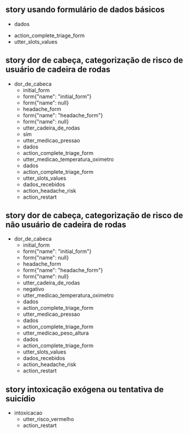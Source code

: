 ## story usando formulário de dados básicos
  * dados
  - action_complete_triage_form
  - utter_slots_values


## story dor de cabeça, categorização de risco de usuário de cadeira de rodas
* dor_de_cabeca
  - initial_form
  - form{"name": "initial_form"}
  - form{"name": null}
  - headache_form
  - form{"name": "headache_form"}
  - form{"name": null}
  - utter_cadeira_de_rodas
  * sim
  - utter_medicao_pressao
  * dados
  - action_complete_triage_form
  - utter_medicao_temperatura_oximetro
  * dados
  - action_complete_triage_form
  - utter_slots_values
  * dados_recebidos
  - action_headache_risk
  - action_restart <!-- -action_restart restarts bot, cleaning slots -->


## story dor de cabeça, categorização de risco de não usuário de cadeira de rodas
  * dor_de_cabeca
    - initial_form
    - form{"name": "initial_form"}
    - form{"name": null}
    - headache_form
    - form{"name": "headache_form"}
    - form{"name": null}
    - utter_cadeira_de_rodas
    * negativo
    - utter_medicao_temperatura_oximetro
    * dados
    - action_complete_triage_form
    - utter_medicao_pressao
    * dados
    - action_complete_triage_form
    - utter_medicao_peso_altura
    * dados
    - action_complete_triage_form
    - utter_slots_values
    * dados_recebidos
    - action_headache_risk
    - action_restart <!-- -action_restart restarts bot, cleaning slots -->


## story intoxicação exógena ou tentativa de suicídio
  * intoxicacao
    - utter_risco_vermelho
    - action_restart <!-- -action_restart restarts bot, cleaning slots -->

